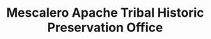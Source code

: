 ---
layout: repo
title: "Mescalero Apache Tribal Historic Preservation Office"
id: 24403
permalink: repos/24403/
---